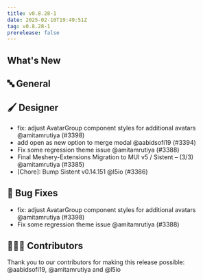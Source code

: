 ```yaml
---
title: v0.8.28-1
date: 2025-02-10T19:49:51Z
tag: v0.8.28-1
prerelease: false
---
```


## What's New
## 🔤 General
## 🖌️ Designer

- fix: adjust AvatarGroup component styles for additional avatars @amitamrutiya (#3398)
- add open as new option to merge modal @aabidsofi19 (#3394)
- Fix some regression theme issue  @amitamrutiya (#3388)
- Final Meshery-Extensions Migration to MUI v5 / Sistent – (3/3)  @amitamrutiya (#3385)
- [Chore]: Bump Sistent v0.14.151 @l5io (#3386)

## 🐛 Bug Fixes

- fix: adjust AvatarGroup component styles for additional avatars @amitamrutiya (#3398)
- Fix some regression theme issue  @amitamrutiya (#3388)

## 👨🏽‍💻 Contributors

Thank you to our contributors for making this release possible:
@aabidsofi19, @amitamrutiya and @l5io
